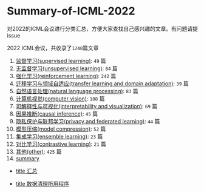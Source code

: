 # Summary-of-ICML-2022

对2022的ICML会议进行分类汇总，方便大家查找自己感兴趣的文章。有问题请提issue

2022 ICML会议，共收录了`1248`篇文章

1. [监督学习(supervised learning)](1.监督学习.md): `49` 篇
2. [无监督学习(unsupervised learning)](2.无监督学习.md): `84` 篇
3. [强化学习(reinforcement learning)](3.强化学习.md): `242` 篇
4. [迁移学习与领域自适应(transfer learning and domain adaptation)](4.迁移学习与领域自适应.md): `39` 篇
5. [自然语言处理(natural language processing)](5.自然语言处理.md): `83` 篇
6. [计算机视觉(computer vision)](6.计算机视觉.md): `108` 篇
7. [可解释性与可视化(interpretability and visualization)](7.可解释性与可视化.md): `69` 篇
8. [因果推断(causal inference)](8.因果推断.md): `45` 篇
9. [隐私保护与联邦学习(privacy and federated learning)](9.隐私保护与联邦学习.md): `44` 篇
10. [模型压缩(model compression)](10.模型压缩.md): `52` 篇
11. [集成学习(ensemble learning)](11.集成学习.md): `23` 篇
12. [对比学习(contrastive learning)](12.对比学习.md): `21` 篇
13. [其他(other)](13.其他.md): `425` 篇
14. [summary](summary.md)

- [title 汇总](title汇总.md)

- [title 数据清理所用程序](clean_data.py)